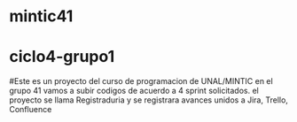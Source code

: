 # mintic41
# ciclo4-grupo1
#Este es un proyecto del curso de programacion de UNAL/MINTIC en el grupo 41
vamos a subir codigos de acuerdo a 4 sprint solicitados.
el proyecto se llama Registraduria y se registrara avances unidos a Jira, Trello, Confluence
